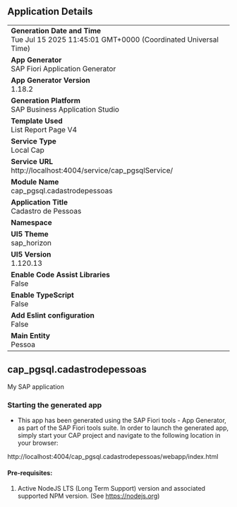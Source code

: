## Application Details
|               |
| ------------- |
|**Generation Date and Time**<br>Tue Jul 15 2025 11:45:01 GMT+0000 (Coordinated Universal Time)|
|**App Generator**<br>SAP Fiori Application Generator|
|**App Generator Version**<br>1.18.2|
|**Generation Platform**<br>SAP Business Application Studio|
|**Template Used**<br>List Report Page V4|
|**Service Type**<br>Local Cap|
|**Service URL**<br>http://localhost:4004/service/cap_pgsqlService/|
|**Module Name**<br>cap_pgsql.cadastrodepessoas|
|**Application Title**<br>Cadastro de Pessoas|
|**Namespace**<br>|
|**UI5 Theme**<br>sap_horizon|
|**UI5 Version**<br>1.120.13|
|**Enable Code Assist Libraries**<br>False|
|**Enable TypeScript**<br>False|
|**Add Eslint configuration**<br>False|
|**Main Entity**<br>Pessoa|

## cap_pgsql.cadastrodepessoas

My SAP application

### Starting the generated app

-   This app has been generated using the SAP Fiori tools - App Generator, as part of the SAP Fiori tools suite.  In order to launch the generated app, simply start your CAP project and navigate to the following location in your browser:

http://localhost:4004/cap_pgsql.cadastrodepessoas/webapp/index.html

#### Pre-requisites:

1. Active NodeJS LTS (Long Term Support) version and associated supported NPM version.  (See https://nodejs.org)



